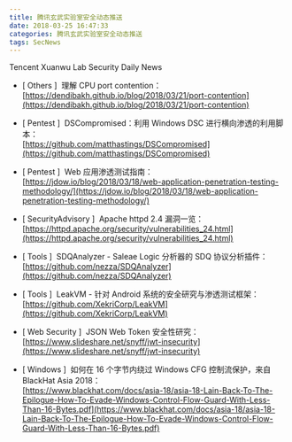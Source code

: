 ```yaml
---
title: 腾讯玄武实验室安全动态推送
date: 2018-03-25 16:47:33
categories: 腾讯玄武实验室安全动态推送
tags: SecNews
---
```


Tencent Xuanwu Lab Security Daily News  
* [ Others ]  理解 CPU port contention：    
[https://dendibakh.github.io/blog/2018/03/21/port-contention](https://dendibakh.github.io/blog/2018/03/21/port-contention)  

* [ Pentest ]  DSCompromised：利用 Windows DSC 进行横向渗透的利用脚本：   
[https://github.com/matthastings/DSCompromised](https://github.com/matthastings/DSCompromised)  

* [ Pentest ]  Web 应用渗透测试指南：   
[https://jdow.io/blog/2018/03/18/web-application-penetration-testing-methodology/](https://jdow.io/blog/2018/03/18/web-application-penetration-testing-methodology/)  

* [ SecurityAdvisory ]  Apache httpd 2.4 漏洞一览：   
[https://httpd.apache.org/security/vulnerabilities_24.html](https://httpd.apache.org/security/vulnerabilities_24.html)  

* [ Tools ]  SDQAnalyzer - Saleae Logic 分析器的 SDQ 协议分析插件：  
[https://github.com/nezza/SDQAnalyzer](https://github.com/nezza/SDQAnalyzer)  

* [ Tools ]  LeakVM - 针对 Android 系统的安全研究与渗透测试框架：   
[https://github.com/XekriCorp/LeakVM](https://github.com/XekriCorp/LeakVM)  

* [ Web Security ]  JSON Web Token 安全性研究：   
[https://www.slideshare.net/snyff/jwt-insecurity](https://www.slideshare.net/snyff/jwt-insecurity)  

* [ Windows ]  如何在 16 个字节内绕过 Windows CFG 控制流保护，来自 BlackHat Asia 2018：   
[https://www.blackhat.com/docs/asia-18/asia-18-Lain-Back-To-The-Epilogue-How-To-Evade-Windows-Control-Flow-Guard-With-Less-Than-16-Bytes.pdf](https://www.blackhat.com/docs/asia-18/asia-18-Lain-Back-To-The-Epilogue-How-To-Evade-Windows-Control-Flow-Guard-With-Less-Than-16-Bytes.pdf)  


